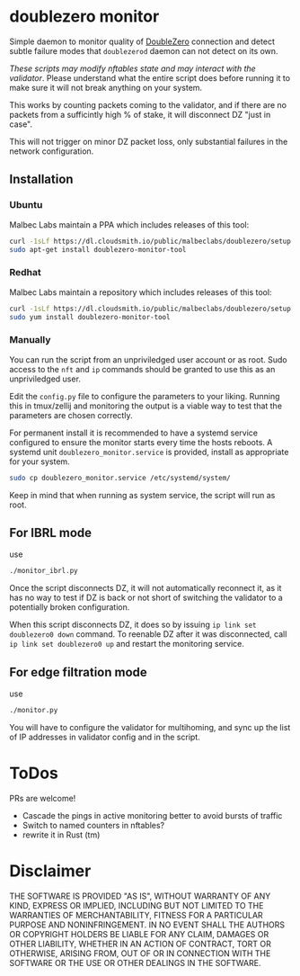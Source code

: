 # doublezero monitor

Simple daemon to monitor quality of [DoubleZero](https://doublezero.xyz/) connection
and detect subtle failure modes that `doublezerod` daemon can not detect on its own.

*These scripts may modify nftables state and may interact with the validator*.
Please understand what the entire script does before running it to make sure it will not break
anything on your system.

This works by counting packets coming to the validator, and if there are no packets
from a sufficintly high % of stake, it will disconnect DZ "just in case".

This will not trigger on minor DZ packet loss, only substantial failures in the network configuration.

## Installation

### Ubuntu
Malbec Labs maintain a PPA which includes releases of this tool:
```bash
curl -1sLf https://dl.cloudsmith.io/public/malbeclabs/doublezero/setup.deb.sh | sudo -E bash
sudo apt-get install doublezero-monitor-tool
```

### Redhat
Malbec Labs maintain a repository which includes releases of this tool:
```bash
curl -1sLf https://dl.cloudsmith.io/public/malbeclabs/doublezero/setup.rpm.sh | sudo -E bash
sudo yum install doublezero-monitor-tool
```

### Manually
You can run the script from an unpriviledged user account or as root.
Sudo access to the `nft` and `ip` commands should be granted to use this as an
unpriviledged user.

Edit the `config.py` file to configure the parameters to your liking.
Running this in tmux/zellij and monitoring the output
is a viable way to test that the parameters are chosen correctly.

For permanent install it is recommended to have a systemd service configured to
ensure the monitor starts every time the hosts reboots.
A systemd unit `doublezero_monitor.service` is provided, install as appropriate for your system.
```bash
sudo cp doublezero_monitor.service /etc/systemd/system/
```

Keep in mind that when running as system service, the script will run as root.

## For IBRL mode

use
```bash
./monitor_ibrl.py
```
Once the script disconnects DZ, it will not automatically reconnect it, as it has no way to test if
DZ is back or not short of switching the validator to a potentially broken configuration.

When this script disconnects DZ, it does so by issuing `ip link set doublezero0 down` command.
To reenable DZ after it was disconnected, call `ip link set doublezero0 up` and restart the
monitoring service.

## For edge filtration mode

use
```bash
./monitor.py
```
You will have to configure the validator for multihoming, and sync up the list of IP addresses in validator config and in the script.

# ToDos
PRs are welcome!
* Cascade the pings in active monitoring better to avoid bursts of traffic
* Switch to named counters in nftables?
* rewrite it in Rust (tm)

# Disclaimer

THE SOFTWARE IS PROVIDED "AS IS", WITHOUT WARRANTY OF ANY KIND, EXPRESS OR
IMPLIED, INCLUDING BUT NOT LIMITED TO THE WARRANTIES OF MERCHANTABILITY,
FITNESS FOR A PARTICULAR PURPOSE AND NONINFRINGEMENT. IN NO EVENT SHALL THE
AUTHORS OR COPYRIGHT HOLDERS BE LIABLE FOR ANY CLAIM, DAMAGES OR OTHER
LIABILITY, WHETHER IN AN ACTION OF CONTRACT, TORT OR OTHERWISE, ARISING FROM,
OUT OF OR IN CONNECTION WITH THE SOFTWARE OR THE USE OR OTHER DEALINGS IN THE
SOFTWARE.
